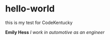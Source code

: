 # hello-world
this is my test for CodeKentucky

**Emily Hess**
*I work in automotive as an engineer*

